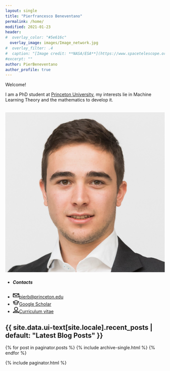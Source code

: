 ```yaml
---
layout: single
title: "Pierfrancesco Beneventano"
permalink: /home/
modified: 2021-01-23
header:
#  overlay_color: "#5e616c"
  overlay_image: images/Image_network.jpg
#  overlay_filter: .4
#  caption: "[Image credit: **NASA/ESA**](https://www.spacetelescope.org/images/heic0515a/)"
#excerpt: ""
author: PierBeneventano
author_profile: true
---
```


<p>Welcome!</p>



I am a PhD student at <a href="https://orfe.princeton.edu/home" class="links">Princeton University</a>, my interests lie in Machine Learning Theory and the mathematics to develop it.  <br />
<!-- On this site you will find more about me and my path through the beautiful subject that is Theoretical Physics.  <br />
I will also share resources which I find particularly interesting, useful and well done along with other various items related to Theoretical Physics. 
 <br />  <br /> -->
<!-- Please explore, enjoy and I hope you find something of your interest! -->

 <br />

<div class="col-lg-4 text-center">
  <div class="profile">
      <img src="./assets/images/avatar.jpg" alt="alt text" class="avatar">
      <ul class="list-unstyled links">
          <li><h5>Contacts</h5></li>
          <li><img height="20" width="20" src="./assets/icons/mail.svg" /><a class="contact-link"href="">pierb@princeton.edu</a></li>
          <li><img height="20" width="20" src="./assets/icons/graduation.svg" /><a class="contact-link"href="https://scholar.google.com/citations?user=spL439oAAAAJ&hl=en">Google Scholar</a></li>
          <li><img height="20" width="20" src="./assets/icons/user.svg" /><a class="contact-link"href="https://pierbeneventano.github.io/CV_Beneventano.pdf">Curriculum vitae</a></li>
      </ul>
  <div class="row mb-4 text-center social-icon-container">
      <div class="col">
          <!--  <a href="https://www.facebook.com/PierBene"><span
                  class="social-icon fa fa-facebook"></span></a> -->
          <a href="https://twitter.com/PierBeneventano"><span
                  class="social-icon fa fa-twitter"></span></a>
          <a href="https://www.linkedin.com/in/pierbeneventano/"><span
                  class="social-icon fa fa-linkedin"></span></a>
          <!--  <a href="https://www.instagram.com/pierbene96/"><span
                  class="social-icon fa fa-instagram"></span></a> -->
          <a href="https://join.skype.com/invite/kobWyHxDkzse"><span
                  class="social-icon fa fa-skype"></span></a>
      </div>
  </div>
</div>



<h2 class="archive__title">{{ site.data.ui-text[site.locale].recent_posts | default: "Latest Blog Posts" }}</h3>

{% for post in paginator.posts %}
  {% include archive-single.html %}
{% endfor %}

{% include paginator.html %}


<div>

</div>
